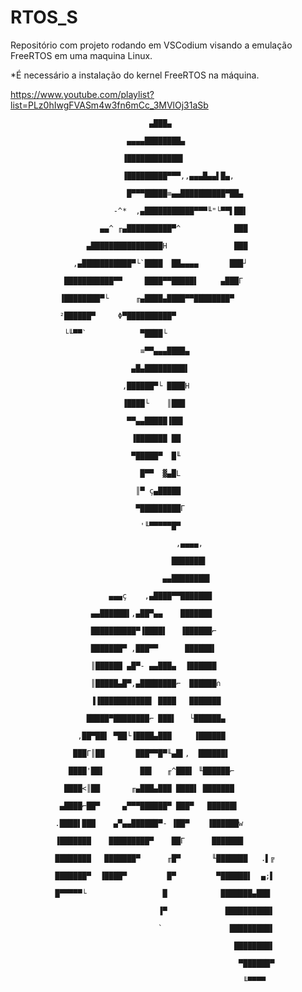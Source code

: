 # RTOS_S

Repositório com projeto rodando em VSCodium visando a emulação FreeRTOS em uma maquina Linux.

*É necessário a instalação do kernel FreeRTOS na máquina.

https://www.youtube.com/playlist?list=PLz0hIwgFVASm4w3fn6mCc_3MVlOj31aSb

                                   ▄███▄

                              ▄▄▄▄████████▄

                             ▐████████████▌

                             ▐█████████▀▀▀,,▄▄▄█▄▄▌█▄,

                              █▀▀▀█████≡▄▄██████████▀██▄

                           -^*  ,▄███████████▀▀▀╙"└▀▀▌██▌

                        ▄▄^ ╓▄██████████▀^            ███

                     ▄████████████████H               ███

                  ,▄███████████▀└`████  ██▄▄▄▄       ███┘

                ███████████▀▀     ████▀▀█████▌     ▄███Γ

               ▐████████▀└      ╓▄████▄████▀▀████████▀

               ²██████▀     Φ▀██████████▀

                └╙▀▀`            ▀████└

                                 ≡▀▀▄▄▄████▄

                               ▄█▄█████████▌

                             ,██████▀└ ████H

                             ▐████└    ║███

                              ▀▀▄▄█████▐██▌

                               ▐███████ ██

                               ▀█████▀  █╙

                                 █▀▀  ▓▄█L

                                ║▀ ç▄█████

                                ▀█████████Γ

                                 '╙▀▀▀▀▀█▀

                                         ,▄▄▄▄,

                                        ███████▌

                                      ▄▄████████▌

                          ▄▄▄ç    ,▄████▀▀███████

                      ▄▄██████▌,▄██▀▄▄    ███████

                      ██████████▀▐████▌   ▐██████⌐

                      ███████▀ ,███▀▀      ██████▌

                      ║██████ ▄█▀- ▄▄███▄  ▐██████

                      ║█████▄█▀,▄████████⌐  ██████∩

                      ▐▐███████████▌ ████   ███████

                     █████▀████████⌐ ███▌   └██████▄

                   ,██▀██▌ ▀██└▐████▄███     ▐██████

                  ███Γ║██       ███▀▀█▀╙▄█▌,  ██████▌

                 ████'██▌        ██▌   ╓^███▌ ╙██████⌐

                ████<║██       ╓▄███▄███ ████▌ ███████

               ▄████⌐██▀     ▄▀▀▀██████▀ ███▀   ██████▌

              .████▌███    ▄▀▄▄██████▀- ▐██▀    ▐██████w

              ▐███████    █████████▀    ██Γ      ███████

              ████████   ███████▀      ╓█▀       ╙███████   .▌╔

              ███████▀  ▐████▀         █▀         ▀██████▌  ▄;▌

              █▀▀▀▀▀└                 █            ███████▄███

                                     ▐▀             ██████████▌

                                     `               █████████▌

                                                      ████████▌

                                                       ▀██████▀

                                                        ╙▀▀▀▀
                                                                                                
                                                                                                
                                                                           
